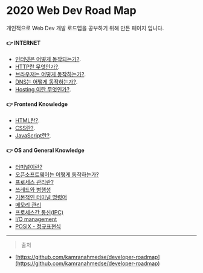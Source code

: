 
# 2020 Web Dev Road Map  

개인적으로 Web Dev 개발 로드맵을 공부하기 위해 만든 페이지 입니다.  

#### :point_right:  INTERNET

- [인터넷은 어떻게 동작되는가?](./Internet/internet.md).  
- [HTTP란 무엇인가?](./Internet/http.md).  
- [브라우저는 어떻게 동작하는가?](./Internet/browers.md).  
- [DNS는 어떻게 동작하는가?](./Internet/dns.md).
- [Hosting 이란 무엇인가?](./Internet/hosting.md).

#### :point_right:  Frontend Knowledge

- [HTML란?](./BasicFrontendKnowledge/html.md).
- [CSS란?](./BasicFrontendKnowledge/css.md).
- [JavaScript란?](./BasicFrontendKnowledge/javascript.md).

#### :point_right:  OS and General Knowledge

- [터미널이란?](./OSandGeneralKnowledge/terminal_usage.md)
- [오픈소프트웨어는 어떻게 동작하는가?](./OSandGeneralKnowledge/oss.md)
- [프로세스 관리란?](./OSandGeneralKnowledge/process_management.md)
- [쓰레드와 병행성](./OSandGeneralKnowledge/threads_concurrency.md)
- [기본적인 터미널 명령어](./OSandGeneralKnowledge/basic_terminal_command.md)
- [메모리 관리](./OSandGeneralKnowledge/memory_management.md)
- [프로세스간 통신(IPC)](./OSandGeneralKnowledge/interprocess_communication.md)
- [I/O management](./OSandGeneralKnowledge/io_management.md)
- [POSIX - 정규표현식](./OSandGeneralKnowledge/posix_basic.md)

---

> 출처

- [https://github.com/kamranahmedse/developer-roadmap](https://github.com/kamranahmedse/developer-roadmap)  
